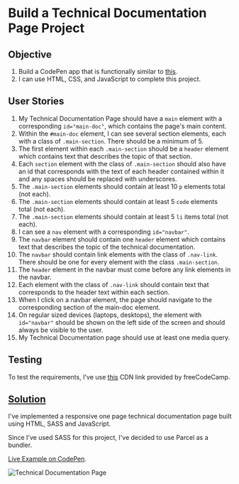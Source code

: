 # Build a Technical Documentation Page Project

## Objective

1. Build a CodePen app that is functionally similar to [this](https://codepen.io/freeCodeCamp/full/NdrKKL).
2. I can use HTML, CSS, and JavaScript to complete this project.

## User Stories

1. My Technical Documentation Page should have a `main` element with a corresponding `id="main-doc"`, which contains the page's main content.
2. Within the `#main-doc` element, I can see several section elements, each with a class of `.main-section`. There should be a minimum of 5.
3. The first element within each `.main-section` should be a `header` element which contains text that describes the topic of that section.
4. Each `section` element with the class of `.main-section` should also have an id that corresponds with the text of each header contained within it and any spaces should be replaced with underscores.
5. The `.main-section` elements should contain at least 10 `p` elements total (not each).
6. The `.main-section` elements should contain at least 5 `code` elements total (not each).
7. The `.main-section` elements should contain at least 5 `li` items total (not each).
8. I can see a `nav` element with a corresponding `id="navbar"`.
9. The `navbar` element should contain one `header` element which contains text that describes the topic of the technical documentation.
10. The `navbar` should contain link elements with the class of `.nav-link`. There should be one for every element with the class `.main-section`.
11. The `header` element in the navbar must come before any link elements in the navbar.
12. Each element with the class of `.nav-link` should contain text that corresponds to the header text within each section.
13. When I click on a navbar element, the page should navigate to the corresponding section of the main-doc element.
14. On regular sized devices (laptops, desktops), the element with `id="navbar"` should be shown on the left side of the screen and should always be visible to the user.
15. My Technical Documentation page should use at least one media query.

## Testing

To test the requirements, I've use [this](https://cdn.freecodecamp.org/testable-projects-fcc/v1/bundle.js) CDN link provided by freeCodeCamp.

## [Solution](https://codepen.io/alexandracaulea/full/zYGKdzZ)

I've implemented a responsive one page technical documentation page built using HTML, SASS and JavaScript.

Since I've used SASS for this project, I've decided to use Parcel as a bundler.

[Live Example on CodePen](https://codepen.io/alexandracaulea/full/zYGKdzZ).

![Technical Documentation Page](src/img/gif/technical-documentation-page.gif)
